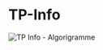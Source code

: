 # TP-Info

![TP Info - Algorigramme](https://github.com/Poblit0/TP-Info/assets/119503650/1293104a-746c-494c-8904-249fce4c0bcc)
